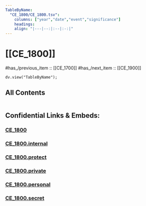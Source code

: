 ```yaml
---
TableByName:
  "CE_1800/CE_1800.tsv": 
    columns: ["year","date","event","significance"] 
    headings: 
    align: "|---|--:|:--|:-:|"
---
```



# [[CE_1800]] 

#has_/previous_item :: [[CE_1700]] 
#has_/next_item  :: [[CE_1900]] 


``` dataviewjs
dv.view("TableByName");
```



## All Contents

```folderv
```





## Confidential Links & Embeds: 

### [CE_1800](/_public/Time-Ages/human-ages/History~CE/CE_1800.md) 

### [CE_1800.internal](/_internal/Time-Ages/human-ages/History~CE/CE_1800.internal.md) 

### [CE_1800.protect](/_protect/Time-Ages/human-ages/History~CE/CE_1800.protect.md) 

### [CE_1800.private](/_private/Time-Ages/human-ages/History~CE/CE_1800.private.md) 

### [CE_1800.personal](/_personal/Time-Ages/human-ages/History~CE/CE_1800.personal.md) 

### [CE_1800.secret](/_secret/Time-Ages/human-ages/History~CE/CE_1800.secret.md) 
